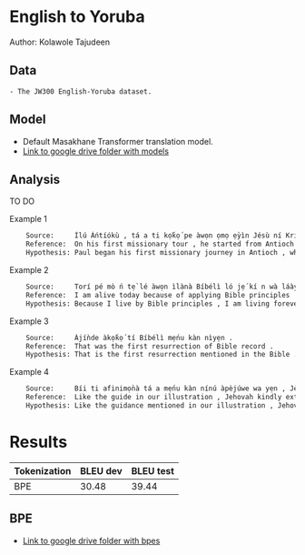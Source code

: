 # English to Yoruba

Author: Kolawole Tajudeen

## Data

	- The JW300 English-Yoruba dataset.

## Model

- Default Masakhane Transformer translation model.
- [Link to google drive folder with models](https://drive.google.com/open?id=1W6XW7ldm2OjPmBsM-PGI25FShYoITd5W)

## Analysis

TO DO

Example 1
```sh
	Source:     Ìlú Áńtíókù , tá a ti kọ́kọ́ pe àwọn ọmọ ẹ̀yìn Jésù ní Kristẹni , ni Pọ́ọ̀lù ti bẹ̀rẹ̀ ìrìn àjò míṣọ́nnárì rẹ̀ àkọ́kọ́ .
	Reference:  On his first missionary tour , he started from Antioch , where Jesus ’ followers were first called Christians .
	Hypothesis: Paul began his first missionary journey in Antioch , who was called Christians .
```

Example 2
```sh
	Source:     Torí pé mò ń tẹ̀ lé àwọn ìlànà Bíbélì ló jẹ́ kí n wà láàyè títí dòní
	Reference:  I am alive today because of applying Bible principles
	Hypothesis: Because I live by Bible principles , I am living forever
```

Example 3
```sh
	Source:     Àjíǹde àkọ́kọ́ tí Bíbélì mẹ́nu kàn nìyẹn .
	Reference:  That was the first resurrection of Bible record .
	Hypothesis: That is the first resurrection mentioned in the Bible .
```

Example 4
```sh
	Source:     Bíi ti afinimọ̀nà tá a mẹ́nu kàn nínú àpèjúwe wa yẹn , Jèhófà sọ pé òun máa ran àwọn tó bá fẹ́ bá òun rìn lọ́wọ́ , ó sì ní kí wọ́n wá bá òun dọ́rẹ̀ẹ́ .
	Reference:  Like the guide in our illustration , Jehovah kindly extends his helping hand and his friendship to those who seek to walk with him .
	Hypothesis: Like the guidance mentioned in our illustration , Jehovah said that he would help those who want to walk with him and invite them to come to him .
```

# Results

Tokenization | BLEU dev | BLEU test
--- | --- | ---
BPE| 30.48 | 39.44

## BPE

- [Link to google drive folder with bpes](https://drive.google.com/open?id=1Og5bjxC6Je4d_qzp6XwayWy1nNp5_F5q)
